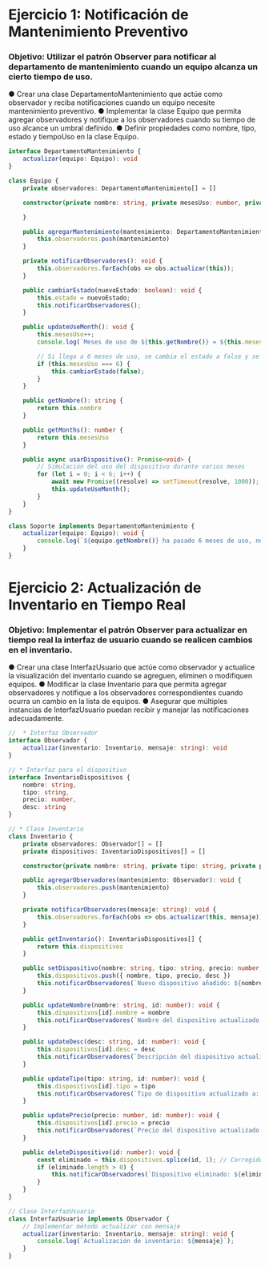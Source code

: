 # Ejercicio 1: Notificación de Mantenimiento Preventivo
### Objetivo: Utilizar el patrón Observer para notificar al departamento de mantenimiento cuando un equipo alcanza un cierto tiempo de uso.
● Crear una clase DepartamentoMantenimiento que actúe como observador y reciba
notificaciones cuando un equipo necesite mantenimiento preventivo.
● Implementar la clase Equipo que permita agregar observadores y notifique a los
observadores cuando su tiempo de uso alcance un umbral definido.
● Definir propiedades como nombre, tipo, estado y tiempoUso en la clase Equipo.

```typescript
interface DepartamentoMantenimiento {
    actualizar(equipo: Equipo): void
}

class Equipo {
    private observadores: DepartamentoMantenimiento[] = []

    constructor(private nombre: string, private mesesUso: number, private estado: boolean) {

    }

    public agregarMantenimiento(mantenimiento: DepartamentoMantenimiento): void {
        this.observadores.push(mantenimiento)
    }

    private notificarObservadores(): void {
        this.observadores.forEach(obs => obs.actualizar(this));
    }

    public cambiarEstado(nuevoEstado: boolean): void {
        this.estado = nuevoEstado;
        this.notificarObservadores();
    }

    public updateUseMonth(): void {
        this.mesesUso++;
        console.log(`Meses de uso de ${this.getNombre()} = ${this.mesesUso}`);

        // Si llega a 6 meses de uso, se cambia el estado a false y se notifica a los observadores
        if (this.mesesUso === 6) {
            this.cambiarEstado(false);
        }
    }

    public getNombre(): string {
        return this.nombre
    }

    public getMonths(): number {
        return this.mesesUso
    }

    public async usarDispositivo(): Promise<void> {
        // Simulación del uso del dispositivo durante varios meses
        for (let i = 0; i < 6; i++) {
            await new Promise((resolve) => setTimeout(resolve, 1000)); // Simulación de tiempo
            this.updateUseMonth(); 
        }
    }
}

class Soporte implements DepartamentoMantenimiento {
    actualizar(equipo: Equipo): void {
        console.log(`${equipo.getNombre()} ha pasado 6 meses de uso, necesita mantenimiento`);
    }
}
```

# Ejercicio 2: Actualización de Inventario en Tiempo Real
### Objetivo: Implementar el patrón Observer para actualizar en tiempo real la interfaz de usuario cuando se realicen cambios en el inventario.
● Crear una clase InterfazUsuario que actúe como observador y actualice la
visualización del inventario cuando se agreguen, eliminen o modifiquen equipos.
● Modificar la clase Inventario para que permita agregar observadores y notifique a los
observadores correspondientes cuando ocurra un cambio en la lista de equipos.
● Asegurar que múltiples instancias de InterfazUsuario puedan recibir y manejar las
notificaciones adecuadamente.

```typescript
//  * Interfaz Observador
interface Observador {
    actualizar(inventario: Inventario, mensaje: string): void
}

// * Interfaz para el dispositivo
interface InventarioDispositivos {
    nombre: string,
    tipo: string,
    precio: number,
    desc: string
}

// * Clase Inventario
class Inventario {
    private observadores: Observador[] = []
    private dispositivos: InventarioDispositivos[] = []

    constructor(private nombre: string, private tipo: string, private precio: number, private desc: string) { }

    public agregarObservadores(mantenimiento: Observador): void {
        this.observadores.push(mantenimiento)
    }

    private notificarObservadores(mensaje: string): void {
        this.observadores.forEach(obs => obs.actualizar(this, mensaje));
    }

    public getInventario(): InventarioDispositivos[] {
        return this.dispositivos
    }

    public setDispositivo(nombre: string, tipo: string, precio: number, desc: string): void {
        this.dispositivos.push({ nombre, tipo, precio, desc })
        this.notificarObservadores(`Nuevo dispositivo añadido: ${nombre}`);
    }

    public updateNombre(nombre: string, id: number): void {
        this.dispositivos[id].nombre = nombre
        this.notificarObservadores(`Nombre del dispositivo actualizado a: ${nombre}`);
    }

    public updateDesc(desc: string, id: number): void {
        this.dispositivos[id].desc = desc
        this.notificarObservadores(`Descripción del dispositivo actualizada.`);
    }

    public updateTipo(tipo: string, id: number): void {
        this.dispositivos[id].tipo = tipo
        this.notificarObservadores(`Tipo de dispositivo actualizado a: ${tipo}`);
    }

    public updatePrecio(precio: number, id: number): void {
        this.dispositivos[id].precio = precio
        this.notificarObservadores(`Precio del dispositivo actualizado a: ${precio}`);
    }

    public deleteDispositivo(id: number): void {
        const eliminado = this.dispositivos.splice(id, 1); // Corregido el uso de splice
        if (eliminado.length > 0) {
            this.notificarObservadores(`Dispositivo eliminado: ${eliminado[0].nombre}`);
        }
    }
}

// Clase InterfazUsuario
class InterfazUsuario implements Observador {
    // Implementar método actualizar con mensaje
    actualizar(inventario: Inventario, mensaje: string): void {
        console.log(`Actualización de inventario: ${mensaje}`);
    }
}
```